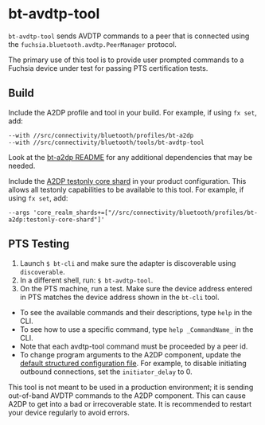 # bt-avdtp-tool

`bt-avdtp-tool` sends AVDTP commands to a peer that is connected using the
`fuchsia.bluetooth.avdtp.PeerManager` protocol.

The primary use of this tool is to provide user prompted commands to a
Fuchsia device under test for passing PTS certification tests.

## Build

Include the A2DP profile and tool in your build. For example, if using `fx set`, add:
```
--with //src/connectivity/bluetooth/profiles/bt-a2dp
--with //src/connectivity/bluetooth/tools/bt-avdtp-tool
```

Look at the [bt-a2dp README](/src/connectivity/bluetooth/profiles/bt-a2dp/README.md) for any additional dependencies that
may be needed.

Include the [A2DP testonly core shard](/src/connectivity/bluetooth/profiles/bt-a2dp/meta/bt-a2dp-testonly.core_shard.cml)
in your product configuration. This allows all testonly capabilities to be available to this tool.
For example, if using `fx set`, add:

```
--args 'core_realm_shards+=["//src/connectivity/bluetooth/profiles/bt-a2dp:testonly-core-shard"]'
```

## PTS Testing

1) Launch `$ bt-cli` and make sure the adapter is discoverable using `discoverable`.
2) In a different shell, run: `$ bt-avdtp-tool`.
3) On the PTS machine, run a test. Make sure the device address entered in PTS matches
the device address shown in the `bt-cli` tool.

* To see the available commands and their descriptions, type `help` in the CLI.
* To see how to use a specific command, type `help _CommandName_` in the CLI.
* Note that each avdtp-tool command must be proceeded by a peer id.
* To change program arguments to the A2DP component, update the [default structured configuration file](/src/connectivity/bluetooth/profiles/bt-a2dp/config/default.json5).
For example, to disable initiating outbound connections, set the `initiator_delay` to 0.

This tool is not meant to be used in a production environment; it is sending out-of-band
AVDTP commands to the A2DP component. This can cause A2DP to get into a bad or irrecoverable state.
It is recommended to restart your device regularly to avoid errors.
